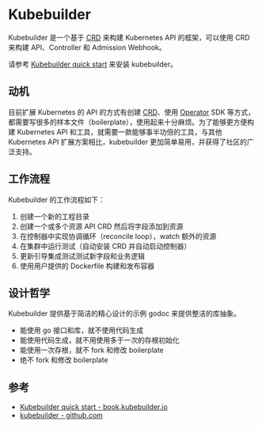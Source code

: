 # Kubebuilder

Kubebuilder 是一个基于 [CRD](../concepts/crd.md) 来构建 Kubernetes API 的框架，可以使用 CRD 来构建 API、Controller 和 Admission Webhook。

请参考 [Kubebuilder quick start](https://book.kubebuilder.io/quick_start.html) 来安装 kubebuilder。

## 动机

目前扩展 Kubernetes 的 API 的方式有创建 [CRD](../concepts/crd.md)、使用 [Operator](operator.md) SDK 等方式，都需要写很多的样本文件（boilerplate），使用起来十分麻烦。为了能够更方便构建 Kubernetes API 和工具，就需要一款能够事半功倍的工具，与其他 Kubernetes API 扩展方案相比，kubebuilder 更加简单易用，并获得了社区的广泛支持。

## 工作流程

Kubebuilder 的工作流程如下：

1. 创建一个新的工程目录
2. 创建一个或多个资源 API CRD 然后将字段添加到资源
3. 在控制器中实现协调循环（reconcile loop），watch 额外的资源
4. 在集群中运行测试（自动安装 CRD 并自动启动控制器）
5. 更新引导集成测试测试新字段和业务逻辑
6. 使用用户提供的 Dockerfile 构建和发布容器

## 设计哲学

Kubebuilder 提供基于简洁的精心设计的示例 godoc 来提供整洁的库抽象。

- 能使用 go 接口和库，就不使用代码生成
- 能使用代码生成，就不用使用多于一次的存根初始化
- 能使用一次存根，就不 fork 和修改 boilerplate
- 绝不 fork 和修改 boilerplate

## 参考

- [Kubebuilder quick start - book.kubebuilder.io](https://book.kubebuilder.io/quick_start.html)
- [kubebuilder - github.com](https://github.com/kubernetes-sigs/kubebuilder/)
